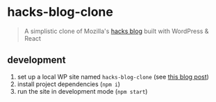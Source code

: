 # hacks-blog-clone

> A simplistic clone of Mozilla's [hacks blog](https://hacks.mozilla.org/) built with WordPress & React

## development

1. set up a local WP site named `hacks-blog-clone` (see [this blog post](https://www.smashingmagazine.com/2018/04/wordpress-local-development-beginners-setup-deployment/))
2. install project dependencies (`npm i`)
3. run the site in development mode (`npm start`)
